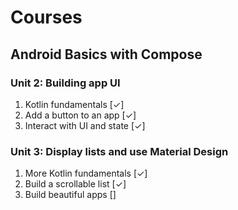 # Courses
## Android Basics with Compose
### Unit 2: Building app UI
1. Kotlin fundamentals        [✓]
2. Add a button to an app     [✓]
3. Interact with UI and state [✓]

### Unit 3: Display lists and use Material Design 
1. More Kotlin fundamentals   [✓]
2. Build a scrollable list    [✓]
3. Build beautiful apps       []
